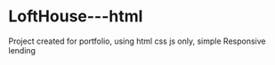 # LoftHouse---html

Project created for portfolio, using html css js only, simple Responsive lending
